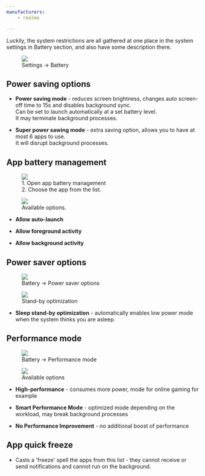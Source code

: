 ```yaml
---
manufacturers: 
    - realme

---
```


Luckily, the system restrictions are all gathered at one place in the system settings in Battery section, and also have some description there.

<div class="img-block">
  <figure>
    <img src="/assets/img/realme/realme_1.jpg">
    <figcaption>Settings -> Battery</figcaption>
  </figure>

</div>


## Power saving options

* <strong>Power saving mode</strong> - reduces screen brightness, changes auto screen-off time to 15s and disables background sync.<br>
Can be set to launch automatically at a set battery level.<br>
It may terminate background processes.<br>

* <strong>Super power sawing mode</strong>  - extra saving option, allows you to have at most 6 apps to use.<br>
It will disrupt background processes.


## App battery management

<div class="img-block">
  <figure>
    <img src="/assets/img/realme/realme_2.jpg">
    <figcaption>1. Open app battery management     <br> 2. Choose the app from the list.</figcaption>
  </figure>

  <figure>
    <img src="/assets/img/realme/realme_3.jpg">
    <figcaption>Available options.</figcaption>
  </figure>
</div>


* <strong>Allow auto-launch</strong>

* <strong>Allow foreground activity</strong>

* <strong>Allow background activity</strong>


## Power saver options

<div class="img-block">
  <figure>
    <img src="/assets/img/realme/realme_4.jpg">
    <figcaption>Battery -> Power saver options</figcaption>
  </figure>

  <figure>
    <img src="/assets/img/realme/realme_5.jpg">
    <figcaption>Stand-by optimization</figcaption>
  </figure>
</div>

* <strong>Sleep stand-by optimization</strong> - automatically enables low power mode when the system thinks you are asleep.


## Performance mode

<div class="img-block">
  <figure>
    <img src="/assets/img/realme/realme_6.jpg">
    <figcaption>Battery -> Performance mode</figcaption>
  </figure>

  <figure>
    <img src="/assets/img/realme/realme_7.jpg">
    <figcaption>Available options</figcaption>
  </figure>
</div>


* <strong>High-performance</strong> - consumes more power, mode for online gaming for example

* <strong>Smart Performance Mode</strong> - optimized mode depending on the workload, may break background processes

*  <strong>No Performance Improvement</strong> - no additional boost of performance


## App quick freeze

* Casts a 'freeze' spell the apps from this list - they cannot receive or send notifications and cannot run on the background.
